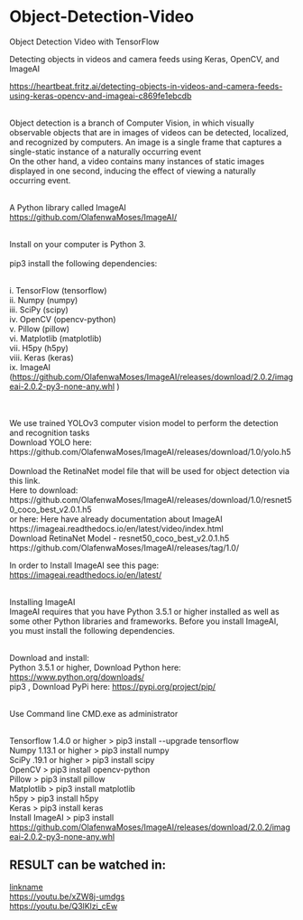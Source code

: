 # Object-Detection-Video
Object Detection Video with TensorFlow

Detecting objects in videos and camera feeds using Keras, OpenCV, and ImageAI

https://heartbeat.fritz.ai/detecting-objects-in-videos-and-camera-feeds-using-keras-opencv-and-imageai-c869fe1ebcdb

<br/>Object detection is a branch of Computer Vision, in which visually observable objects that are in images of videos can be detected, localized, and recognized by computers. An image is a single frame that captures a single-static instance of a naturally occurring event <br/>On the other hand, a video contains many instances of static images displayed in one second, inducing the effect of viewing a naturally occurring event.

<br/>A Python library called ImageAI 
<br/>https://github.com/OlafenwaMoses/ImageAI/

<br/>Install on your computer is Python 3.
<br/>
<br/>pip3 install the following dependencies:

<br/>i. 		TensorFlow (tensorflow)
<br/>ii. 	Numpy (numpy)
<br/>iii.	SciPy (scipy)
<br/>iv. 	OpenCV (opencv-python)
<br/>v. 		Pillow (pillow)
<br/>vi. 	Matplotlib (matplotlib)
<br/>vii. 	H5py (h5py)
<br/>viii. 	Keras (keras)
<br/>ix. 	ImageAI (https://github.com/OlafenwaMoses/ImageAI/releases/download/2.0.2/imageai-2.0.2-py3-none-any.whl )

<br/>
<br/>We use trained YOLOv3 computer vision model to perform the detection and recognition tasks
<br/>Download YOLO here:
<br/>https://github.com/OlafenwaMoses/ImageAI/releases/download/1.0/yolo.h5
<br/>
<br/>Download the RetinaNet model file that will be used for object detection via this link.
<br/>Here to download:
<br/>https://github.com/OlafenwaMoses/ImageAI/releases/download/1.0/resnet50_coco_best_v2.0.1.h5
<br/>or here:  Here have already documentation about ImageAI
<br/>https://imageai.readthedocs.io/en/latest/video/index.html
<br/>Download RetinaNet Model - resnet50_coco_best_v2.0.1.h5
<br/>https://github.com/OlafenwaMoses/ImageAI/releases/tag/1.0/


In order to Install ImageAI see this page:
<br/>https://imageai.readthedocs.io/en/latest/

<br/>Installing ImageAI
<br/>ImageAI requires that you have Python 3.5.1 or higher installed as well as some other Python libraries and frameworks. Before you install ImageAI, you must install the following dependencies.

<br/>Download and install:
<br/>Python 3.5.1 or higher, Download Python here: https://www.python.org/downloads/
<br/>pip3 , Download PyPi here: https://pypi.org/project/pip/


<br/>Use Command line CMD.exe as administrator

<br/>Tensorflow 1.4.0 or higher  > pip3 install --upgrade tensorflow
<br/>Numpy 1.13.1 or higher     	> pip3 install numpy
<br/>SciPy .19.1 or higher		> pip3 install scipy
<br/>OpenCV						> pip3 install opencv-python
<br/>Pillow						> pip3 install pillow
<br/>Matplotlib					> pip3 install matplotlib
<br/>h5py						> pip3 install h5py
<br/>Keras						> pip3 install keras
<br/>Install ImageAI  			> pip3 install https://github.com/OlafenwaMoses/ImageAI/releases/download/2.0.2/imageai-2.0.2-py3-none-any.whl

## RESULT can be watched in:
[linkname](https://youtu.be/xZW8j-umdgs)
<br/>https://youtu.be/xZW8j-umdgs
<br/>https://youtu.be/Q3lKlzi_cEw
